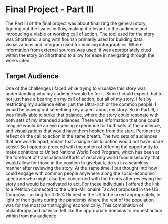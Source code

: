 # Final Project - Part III

The Part III of the final project was about finalizing the general story, figuring out the issues in flow, making it relevant to the audience and introducing a viable or working call of action. The tool used for the story was Shorthand, along with flourish primarily used for building data visualizations and infogram used for buidling inforgraphics. Where information from external sources was used, it was appropriately cited within the story on Shorthand to allow for ease in navigating through the works cited.

## Target Audience

One of the challenges I faced while trying to visualize this story was understanding who my audience would be for it. Since I could expect that to not just have a bearing on my call of action, but all of my story. I felt by restricting my audience either just the Ultra-rich or the common people, I would be leaving out something key aspect about my story. So in Part III, I was finally able to strike that balance, where the story could resonate with both sets of my intended audiences. There was information that one could imagine would be an eye opening experience for both sets of the audience, and visualizations that would have them hooked from the start.
Pertinent to reflect on the call to action in the same breath. The two sets of audiences that are worlds apart, meant that a single call to action would not have made sense. So I opted to proceed with the option of offering the opportunity to make donations to United Nations World Food Program, which has been at the forefront of transnational efforts of resolving world food insecurity that would allow for those in the position to giveback, do so in a seamless manner after reviewing the story. At the same time, I put thought into how I could engage with common people anywhere along the socio-economic spectrum who might also feel concerned with the trends after reviewing the story and would be motivated to act. For these individuals I offered the link to a Petition connected to the Ultra-Millionaire Tax Act proposed in the US Congress - asking for 0.05% Richest in the US to be taxed appropriately, in light of their gains during the pandemix where the rest of the population was for the most part struggling economically. This combination of philanthropy and activism felt like the appropriate domains to request action within from my audience. 
